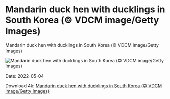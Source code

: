# Mandarin duck hen with ducklings in South Korea (© VDCM image/Getty Images)

Mandarin duck hen with ducklings in South Korea (© VDCM image/Getty Images)

![Mandarin duck hen with ducklings in South Korea (© VDCM image/Getty Images)](https://bing.com/th?id=OHR.DuckHen_EN-US2672519159_UHD.jpg&w=1024&h=576)

Date: 2022-05-04

Download 4k: [Mandarin duck hen with ducklings in South Korea (© VDCM image/Getty Images)](https://bing.com/th?id=OHR.DuckHen_EN-US2672519159_UHD.jpg)

